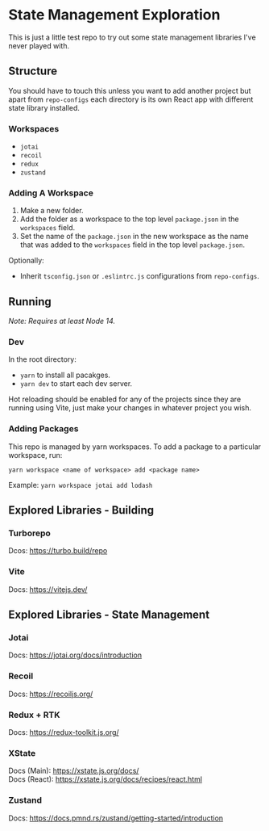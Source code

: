 # State Management Exploration

This is just a little test repo to try out some state management libraries I've never played with.

## Structure

You should have to touch this unless you want to add another project but apart from `repo-configs` each directory is its own React app with different state library installed.

### Workspaces

* `jotai`
* `recoil`
* `redux`
* `zustand`

### Adding A Workspace

1. Make a new folder.
2. Add the folder as a workspace to the top level `package.json` in the `workspaces` field.
3. Set the name of the `package.json` in the new workspace as the name that was added to the `workspaces` field in the top level `package.json`.

Optionally:

* Inherit `tsconfig.json` or `.eslintrc.js` configurations from `repo-configs`.

## Running

*Note: Requires at least Node 14.*

### Dev

In the root directory:

* `yarn` to install all pacakges.
* `yarn dev` to start each dev server.

Hot reloading should be enabled for any of the projects since they are running using Vite, just make your changes in whatever project you wish.

### Adding Packages

This repo is managed by yarn workspaces. To add a package to a particular workspace, run:

`yarn workspace <name of workspace> add <package name>`

Example: `yarn workspace jotai add lodash`

## Explored Libraries - Building

### Turborepo

Dcos: <https://turbo.build/repo>

### Vite

Docs: <https://vitejs.dev/>

## Explored Libraries - State Management

### Jotai

Docs: <https://jotai.org/docs/introduction>

### Recoil

Docs: <https://recoiljs.org/>

### Redux + RTK

Docs: <https://redux-toolkit.js.org/>

### XState

Docs (Main): <https://xstate.js.org/docs/>  
Docs (React): <https://xstate.js.org/docs/recipes/react.html>

### Zustand

Docs: <https://docs.pmnd.rs/zustand/getting-started/introduction>
